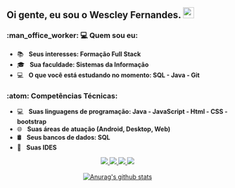 <h2> Oi gente, eu sou o <strong>Wescley Fernandes</strong>. <img src="https://github.com/souvikguria98/souvikguria98/blob/master/Hi.gif" width="25"></h2>

<h3> :man_office_worker: 💻 Quem sou eu: </h3>

- :books: &nbsp; <strong>Seus interesses: Formação Full Stack</strong>
- 🎓 &nbsp; <strong>Sua faculdade: Sistemas da Informação</strong>
- :computer: &nbsp; <strong>O que você está estudando no momento: SQL - Java - Git </strong>

<h3>:atom: Competências Técnicas: </h3>

- 💻 &nbsp; <strong>Suas linguagens de programação: Java - JavaScript - Html - CSS - bootstrap </strong>
- 🌐 &nbsp; <strong>Suas áreas de atuação (Android, Desktop, Web)</strong>
- 🛢 &nbsp; <strong>Seus bancos de dados: SQL</strong>
- 🔧 &nbsp; <strong>Suas IDES</strong>


<div align="center">
  <a href="mailto:wescleyp.fernandes@gmail.com" target="_blank" alt="Gmail">
  <img src="https://img.shields.io/badge/-Gmail-FF0000?style=flat-square&labelColor=FF0000&logo=gmail&logoColor=white" />
  </a>

   <!-- 🔗 LinkedIn -->
  <a href="https://www.linkedin.com/in/wescley-fernandes-a59498aa" target="_blank" alt="LinkedIn">
    <img src="https://img.shields.io/badge/-Linkedin-0e76a8?style=flat-square&logo=Linkedin&logoColor=white" />
  </a>
  
  <a href="https://wa.me/5581998901536?text=Olá!%20Vim%20do%20seu%20site%20e%20quero%20saber%20mais." target="_blank" alt="WhatsApp">
    <img src="https://img.shields.io/badge/-WhatsApp-25d366?style=flat-square&labelColor=25d366&logo=whatsapp&logoColor=white" />
  </a>
  
  <!-- 📸 Instagram -->
  <a href="https://www.instagram.com/wescleyp_fernandes" target="_blank" alt="Instagram">
    <img src="https://img.shields.io/badge/-Instagram-DF0174?style=flat-square&labelColor=DF0174&logo=instagram&logoColor=white" />
  </a>
</div>  
 

</br>
<div align="center">
<a href="https://github-readme-stats.anuraghazra1.vercel.app/api?username=WescleyFernandes"><img src="https://github-readme-stats.anuraghazra1.vercel.app/api?username=Duduxs&show_icons=true&include_all_commits=true&theme=radical" alt="Anurag's github stats"/>
</a>
</div>
